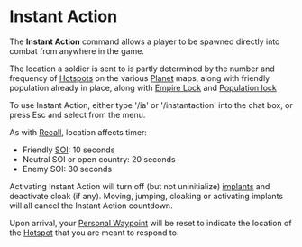 # Instant Action

The **Instant Action** command allows a player to be spawned directly into
combat from anywhere in the game.

The location a soldier is sent to is partly determined by the number and
frequency of [Hotspots](Hotspot.md) on the various
[Planet](../locations/Planet.md) maps, along with friendly population already in
place, along with [Empire Lock](Empire_Lock.md) and [Population
lock](Population_Lock.md)

To use Instant Action, either type '/ia' or '/instantaction' into the chat box,
or press Esc and select from the menu.

As with [Recall](Recall.md), location affects timer:

- Friendly [SOI](../locations/Sphere_of_Influence.md): 10 seconds
- Neutral SOI or open country: 20 seconds
- Enemy SOI: 30 seconds

Activating Instant Action will turn off (but not uninitialize)
[implants](../implants/index.md) and deactivate cloak (if any). Moving,
jumping, cloaking or activating implants will all cancel the Instant Action
countdown.

Upon arrival, your [Personal Waypoint](Personal_Waypoint.md) will be reset to
indicate the location of the [Hotspot](Hotspot.md) that you are meant to respond
to.
